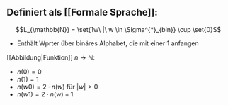## Definiert als [[Formale Sprache]]:
$$L_{\mathbb{N}} = \set{1w\ |\ w \in \Sigma^{*}_{bin}} \cup \set{0}$$

- Enthält Wprter über binäres Alphabet, die mit einer $1$ anfangen

[[Abbildung|Funktion]] $n \longrightarrow \mathbb{N}$:
- $n(0) =  0$
- $n(1) = 1$
- $n(w0) = 2\cdot n(w)$ für $|w| \gt 0$
- $n(w1) = 2 \cdot n(w) + 1$
